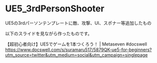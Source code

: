 # UE5_3rdPersonShooter
UE5の3rdパーソンテンプレートに敵、攻撃、UI、スポナー等追加したもの

以下のスライドを見ながら作ったものです。

【超初心者向け】UE5でゲームを1本つくろう！ | Metaseven #docswell
 https://www.docswell.com/s/suramaru517/5879QK-ue5-for-beginners?utm_source=twitter&utm_medium=social&utm_campaign=singlepage 

